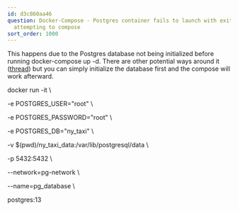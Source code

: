 ```yaml
---
id: d3c860aa46
question: Docker-Compose - Postgres container fails to launch with exit code (1) when
  attempting to compose
sort_order: 1000
---
```


This happens due to the Postgres database not being initialized before running docker-compose up -d. There are other potential ways around it ([thread](https://forums.docker.com/t/one-of-the-postgres-containers-stops-as-soon-as-it-starts/74714/3)) but you can simply initialize the database first and the compose will work afterward.

docker run -it \

-e POSTGRES_USER="root" \

-e POSTGRES_PASSWORD="root" \

-e POSTGRES_DB="ny_taxi" \

-v $(pwd)/ny_taxi_data:/var/lib/postgresql/data \

-p 5432:5432 \

--network=pg-network \

--name=pg_database \

postgres:13


